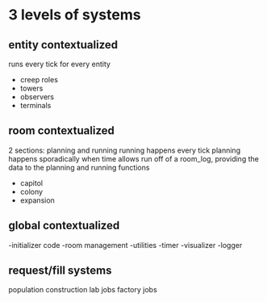 # 3 levels of systems

## entity contextualized

runs every tick for every entity

- creep roles
- towers
- observers
- terminals

## room contextualized

2 sections: planning and running
running happens every tick
planning happens sporadically when time allows
run off of a room_log, providing the data to the planning and running functions

- capitol
- colony
- expansion

## global contextualized

-initializer code
-room management
-utilities
-timer
-visualizer
-logger

## request/fill systems

population
construction
lab jobs
factory jobs
